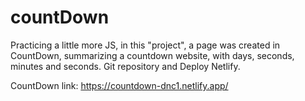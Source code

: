 # countDown

Practicing a little more JS, in this "project", a page was created in CountDown, summarizing a countdown website, with days, seconds, minutes and seconds.
Git repository and Deploy Netlify.

CountDown link: https://countdown-dnc1.netlify.app/
